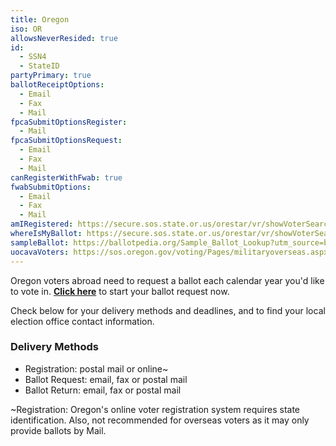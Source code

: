 ```yaml
---
title: Oregon
iso: OR
allowsNeverResided: true
id:
  - SSN4
  - StateID
partyPrimary: true
ballotReceiptOptions:
  - Email
  - Fax
  - Mail
fpcaSubmitOptionsRegister:
  - Mail
fpcaSubmitOptionsRequest:
  - Email
  - Fax
  - Mail
canRegisterWithFwab: true
fwabSubmitOptions:
  - Email
  - Fax
  - Mail
amIRegistered: https://secure.sos.state.or.us/orestar/vr/showVoterSearch.do?lang=eng&source=SOS
whereIsMyBallot: https://secure.sos.state.or.us/orestar/vr/showVoterSearch.do
sampleBallot: https://ballotpedia.org/Sample_Ballot_Lookup?utm_source=ballotpedia&utm_campaign=sample_ballot_frontpage
uocavaVoters: https://sos.oregon.gov/voting/Pages/militaryoverseas.aspx
---
```

Oregon voters abroad need to request a ballot each calendar year you'd like to vote in. [**Click here**](https://www.votefromabroad.org) to start your ballot request now.

Check below for your delivery methods and deadlines, and to find your local election office contact information.

### Delivery Methods

* Registration: postal mail or online~
* Ballot Request: email, fax or postal mail
* Ballot Return: email, fax or postal mail

~Registration: Oregon's online voter registration system requires state identification. Also, not recommended for overseas voters as it may only provide ballots by Mail. 
